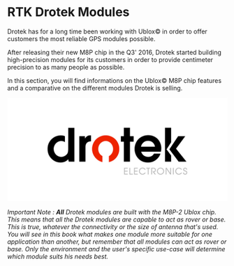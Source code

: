 # RTK Drotek Modules

Drotek has for a long time been working with Ublox© in order to offer customers the most reliable GPS modules possible.

After releasing their new M8P chip in the Q3' 2016, Drotek started building high-precision modules for its customers in order to provide centimeter precision to as many people as possible. 

In this section, you will find informations on the Ublox© M8P chip features and a comparative on the different modules Drotek is selling.


<p align="center">
  <img src="./images/drotek.jpg?raw=true" alt="Drotek Logo"/>
</p>


_Important Note : **All** Drotek modules are built with the _M8P-2_ Ublox chip. This means that all the Drotek modules are capable to act as _rover_ or _base_. This is true, whatever the connectivity or the size of antenna that's used. You will see in this book what makes one module more suitable for one application than another, but remember that all modules can act as rover or base. Only the environment and the user's specific use-case will determine which module suits his needs best._
